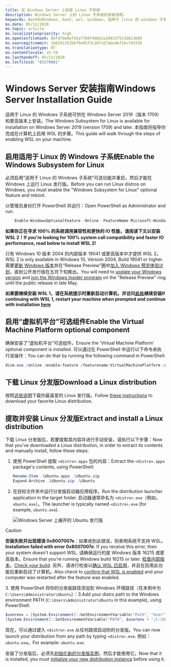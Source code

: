 ```yaml
---
title: 在 Windows Server 上安装 Linux 子系统
description: Windows Server 上的 Linux 子系统的安装说明。
keywords: BashOnWindows, bash, wsl, windows, 适用于 linux 的 windows 子系统, windowssubsystem, ubuntu, windows server
ms.date: 05/12/2020
ms.topic: article
ms.localizationpriority: high
ms.openlocfilehash: 86fd7de0ef45af760f46bb2a18932f513b813609
ms.sourcegitcommit: 1b6191351bbf9e95f3c28fc67abe4bf1bcfd3336
ms.translationtype: HT
ms.contentlocale: zh-CN
ms.lasthandoff: 05/13/2020
ms.locfileid: "83270881"
---
```

# <a name="windows-server-installation-guide"></a><span data-ttu-id="37310-104">Windows Server 安装指南</span><span class="sxs-lookup"><span data-stu-id="37310-104">Windows Server Installation Guide</span></span>

<span data-ttu-id="37310-105">适用于 Linux 的 Windows 子系统可供在 Windows Server 2019（版本 1709）和更高版本上安装。</span><span class="sxs-lookup"><span data-stu-id="37310-105">The Windows Subsystem for Linux is available for installation on Windows Server 2019 (version 1709) and later.</span></span> <span data-ttu-id="37310-106">本指南将指导你完成在计算机上启用 WSL 的步骤。</span><span class="sxs-lookup"><span data-stu-id="37310-106">This guide will walk through the steps of enabling WSL on your machine.</span></span>

## <a name="enable-the-windows-subsystem-for-linux"></a><span data-ttu-id="37310-107">启用适用于 Linux 的 Windows 子系统</span><span class="sxs-lookup"><span data-stu-id="37310-107">Enable the Windows Subsystem for Linux</span></span>

<span data-ttu-id="37310-108">必须启用“适用于 Linux 的 Windows 子系统”可选功能并重启，然后才能在 Windows 上运行 Linux 发行版。</span><span class="sxs-lookup"><span data-stu-id="37310-108">Before you can run Linux distros on Windows, you must enable the "Windows Subsystem for Linux" optional feature and reboot.</span></span>

<span data-ttu-id="37310-109">以管理员身份打开 PowerShell 并运行：</span><span class="sxs-lookup"><span data-stu-id="37310-109">Open PowerShell as Administrator and run:</span></span>

```powershell
    Enable-WindowsOptionalFeature -Online -FeatureName Microsoft-Windows-Subsystem-Linux

```

<span data-ttu-id="37310-110">**如果你正在寻求 100% 的系统调用兼容性和更快的 IO 性能，请阅读下文以安装 WSL 2！**</span><span class="sxs-lookup"><span data-stu-id="37310-110">**If you're looking for 100% system call compatibility and faster IO performance, read below to install WSL 2!**</span></span>

<span data-ttu-id="37310-111">只有 Windows 10 版本 2004 的内部版本 19041 或更高版本中才提供 WSL 2。</span><span class="sxs-lookup"><span data-stu-id="37310-111">WSL 2 is only available in Windows 10, Version 2004, Build 19041 or higher.</span></span> <span data-ttu-id="37310-112">需要[更新 Windows 版本](ms-settings:windowsupdate)并在“Release Preview”圈中[加入 Windows 预览体验计划](https://insider.windows.com/insidersigninboth/)，直到公开发行版在五月下旬推出。</span><span class="sxs-lookup"><span data-stu-id="37310-112">You will need to [update your Windows version](ms-settings:windowsupdate) and [join the Windows Insider program](https://insider.windows.com/insidersigninboth/) on the "Release Preview" ring until the public release in late May.</span></span>

<span data-ttu-id="37310-113">**如果要继续安装 WSL 1，请在系统提示时重新启动计算机，并访问[此处](./install-on-server.md#download-a-linux-distribution)继续安装**</span><span class="sxs-lookup"><span data-stu-id="37310-113">**If continuing with WSL 1, restart your machine when prompted and continue with installation [here](./install-on-server.md#download-a-linux-distribution)**</span></span>

## <a name="enable-the-virtual-machine-platform-optional-component"></a><span data-ttu-id="37310-114">启用“虚拟机平台”可选组件</span><span class="sxs-lookup"><span data-stu-id="37310-114">Enable the Virtual Machine Platform optional component</span></span>

<span data-ttu-id="37310-115">确保安装了“虚拟机平台”可选组件。</span><span class="sxs-lookup"><span data-stu-id="37310-115">Ensure the 'Virtual Machine Platform' optional component is installed.</span></span> <span data-ttu-id="37310-116">可以通过在 PowerShell 中运行以下命令来执行该操作：</span><span class="sxs-lookup"><span data-stu-id="37310-116">You can do that by running the following command in PowerShell:</span></span>

```powershell
dism.exe /online /enable-feature /featurename:VirtualMachinePlatform /all /norestart
```

## <a name="download-a-linux-distribution"></a><span data-ttu-id="37310-117">下载 Linux 分发版</span><span class="sxs-lookup"><span data-stu-id="37310-117">Download a Linux distribution</span></span>

<span data-ttu-id="37310-118">按照[这些说明](install-manual.md)下载你最喜爱的 Linux 发行版。</span><span class="sxs-lookup"><span data-stu-id="37310-118">Follow [these instructions](install-manual.md) to download your favorite Linux distribution.</span></span>

## <a name="extract-and-install-a-linux-distribution"></a><span data-ttu-id="37310-119">提取并安装 Linux 分发版</span><span class="sxs-lookup"><span data-stu-id="37310-119">Extract and install a Linux distribution</span></span>

<span data-ttu-id="37310-120">下载 Linux 分发版后，若要提取其内容并进行手动安装，请执行以下步骤：</span><span class="sxs-lookup"><span data-stu-id="37310-120">Now that you've downloaded a Linux distribution, in order to extract its contents and manually install, follow these steps:</span></span>

1. <span data-ttu-id="37310-121">使用 PowerShell 提取 `<distro>.appx` 包的内容：</span><span class="sxs-lookup"><span data-stu-id="37310-121">Extract the `<distro>.appx` package's contents, using PowerShell:</span></span>

    ```powershell
    Rename-Item .\Ubuntu.appx .\Ubuntu.zip
    Expand-Archive .\Ubuntu.zip .\Ubuntu
    ```

2. <span data-ttu-id="37310-122">在目标文件夹中运行分发版启动器应用程序。</span><span class="sxs-lookup"><span data-stu-id="37310-122">Run the distribution launcher application in the target folder.</span></span> <span data-ttu-id="37310-123">启动器通常命名为 `<distro>.exe`（例如，`ubuntu.exe`）。</span><span class="sxs-lookup"><span data-stu-id="37310-123">The launcher is typically named `<distro>.exe` (for example, `ubuntu.exe`).</span></span>

    ![Windows Server 上展开的 Ubuntu 发行版](media/server-appx-expand.png)

> [!CAUTION]
> <span data-ttu-id="37310-125">**安装失败并出现错误 0x8007007e**：如果收到此错误，则表明系统不支持 WSL。</span><span class="sxs-lookup"><span data-stu-id="37310-125">**Installation failed with error 0x8007007e**: If you receive this error, then your system doesn't support WSL.</span></span> <span data-ttu-id="37310-126">请确保运行的是 Windows 版本 16215 或更高版本。</span><span class="sxs-lookup"><span data-stu-id="37310-126">Ensure that you're running Windows build 16215 or later.</span></span> <span data-ttu-id="37310-127">[检查内部版本](troubleshooting.md#check-your-build-number)。</span><span class="sxs-lookup"><span data-stu-id="37310-127">[Check your build](troubleshooting.md#check-your-build-number).</span></span> <span data-ttu-id="37310-128">另外，请进行检查以[确认 WSL 已启用](troubleshooting.md#confirm-wsl-is-enabled)，并且在启用此功能后重新启动了计算机。</span><span class="sxs-lookup"><span data-stu-id="37310-128">Also check to [confirm that WSL is enabled](troubleshooting.md#confirm-wsl-is-enabled) and your computer was restarted after the feature was enabled.</span></span>  

<span data-ttu-id="37310-129">3. 使用 PowerShell 将你的分发版路径添加到 Windows 环境路径（在本例中为 `C:\Users\Administrator\Ubuntu`）：</span><span class="sxs-lookup"><span data-stu-id="37310-129">3.Add your distro path to the Windows environment PATH (`C:\Users\Administrator\Ubuntu` in this example), using PowerShell:</span></span>

```powershell
$userenv = [System.Environment]::GetEnvironmentVariable("Path", "User")
[System.Environment]::SetEnvironmentVariable("PATH", $userenv + ";C:\Users\Administrator\Ubuntu", "User")
```

<span data-ttu-id="37310-130">现在，可以通过键入 `<distro>.exe` 从任何路径启动你的分发版。</span><span class="sxs-lookup"><span data-stu-id="37310-130">You can now launch your distribution from any path by typing `<distro>.exe`.</span></span> <span data-ttu-id="37310-131">例如： `ubuntu.exe`。</span><span class="sxs-lookup"><span data-stu-id="37310-131">For example: `ubuntu.exe`.</span></span>

<span data-ttu-id="37310-132">安装了分发版后，必须先[初始化新的分发版实例](initialize-distro.md)，然后才能使用它。</span><span class="sxs-lookup"><span data-stu-id="37310-132">Now that it is installed, you must [initialize your new distribution instance](initialize-distro.md) before using it.</span></span>
